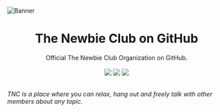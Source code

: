 <!-- markdownlint-disable MD041 MD033 -->
![Banner](https://github.com/theNewbieClub-MAL/layoutSet/blob/main/MyAnimeList/Banner/mal-mbanner.png?raw=true)

<h1 align="center">The Newbie Club on GitHub</h1>

<p align="center">
  Official The Newbie Club Organization on GitHub.
  <!-- Badges -->
  <br />
  <br />
  <a href="https://myanimelist.net/clubs.php?cid=70668"><img src="https://img.shields.io/badge/Join-MyAnimeList%20Club-blue?style=for-the-badge&logo=myanimelist"></a>
  <a href="https://discord.gg/Q6H6Gf7"><img src="https://img.shields.io/badge/Discord-Q6H6Gf7-white?style=for-the-badge&logo=discord&color=5865F2&logoColor=white"></a>
  <a href="https://myanimelist.net/forum/?topicid=1523070"><img src="https://img.shields.io/badge/Staff-29-green?style=for-the-badge&logo=myanimelist"></a>
</p><br />

<em align="center">
TNC is a place where you can relax, hang out and freely talk with other members about any topic.
</em>
